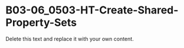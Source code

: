 

# B03-06_0503-HT-Create-Shared-Property-Sets

Delete this text and replace it with your own content.
